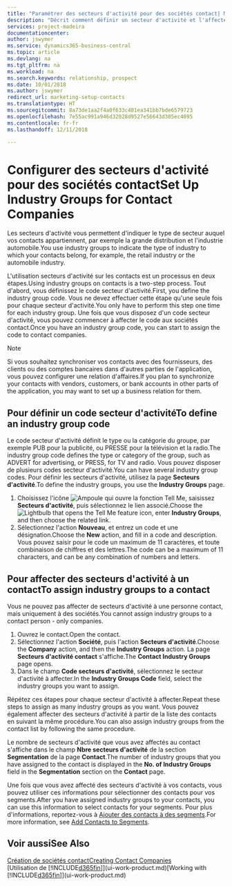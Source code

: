 ```yaml
---
title: "Paramétrer des secteurs d'activité pour des sociétés contact| Microsoft Docs"
description: "Décrit comment définir un secteur d'activité et l'affecter à une société contact, par exemple, le marché de détail ou l'industrie automobile."
services: project-madeira
documentationcenter: 
author: jswymer
ms.service: dynamics365-business-central
ms.topic: article
ms.devlang: na
ms.tgt_pltfrm: na
ms.workload: na
ms.search.keywords: relationship, prospect
ms.date: 10/01/2018
ms.author: jswymer
redirect_url: marketing-setup-contacts
ms.translationtype: HT
ms.sourcegitcommit: 8a73de1aa2f4a0f633c401ea341bb7bde6579723
ms.openlocfilehash: 7e55ac991a946d32028d9527e56643d305ec4095
ms.contentlocale: fr-fr
ms.lasthandoff: 12/11/2018

---
```

# <a name="set-up-industry-groups-for-contact-companies"></a><span data-ttu-id="45841-103">Configurer des secteurs d'activité pour des sociétés contact</span><span class="sxs-lookup"><span data-stu-id="45841-103">Set Up Industry Groups for Contact Companies</span></span>
<span data-ttu-id="45841-104">Les secteurs d'activité vous permettent d'indiquer le type de secteur auquel vos contacts appartiennent, par exemple la grande distribution et l'industrie automobile.</span><span class="sxs-lookup"><span data-stu-id="45841-104">You use industry groups to indicate the type of industry to which your contacts belong, for example, the retail industry or the automobile industry.</span></span>

<span data-ttu-id="45841-105">L'utilisation secteurs d'activité sur les contacts est un processus en deux étapes.</span><span class="sxs-lookup"><span data-stu-id="45841-105">Using industry groups on contacts is a two-step process.</span></span> <span data-ttu-id="45841-106">Tout d'abord, vous définissez le code secteur d'activité.</span><span class="sxs-lookup"><span data-stu-id="45841-106">First, you define the industry group code.</span></span> <span data-ttu-id="45841-107">Vous ne devez effectuer cette étape qu'une seule fois pour chaque secteur d'activité.</span><span class="sxs-lookup"><span data-stu-id="45841-107">You only have to perform this step one time for each industry group.</span></span> <span data-ttu-id="45841-108">Une fois que vous disposez d'un code secteur d'activité, vous pouvez commencer à affecter le code aux sociétés contact.</span><span class="sxs-lookup"><span data-stu-id="45841-108">Once you have an industry group code, you can start to assign the code to contact companies.</span></span>

> [!NOTE]  
>   <span data-ttu-id="45841-109">Si vous souhaitez synchroniser vos contacts avec des fournisseurs, des clients ou des comptes bancaires dans d'autres parties de l'application, vous pouvez configurer une relation d'affaires.</span><span class="sxs-lookup"><span data-stu-id="45841-109">If you plan to synchronize your contacts with vendors, customers, or bank accounts in other parts of the application, you may want to set up a business relation for them.</span></span>

## <a name="to-define-an-industry-group-code"></a><span data-ttu-id="45841-110">Pour définir un code secteur d'activité</span><span class="sxs-lookup"><span data-stu-id="45841-110">To define an industry group code</span></span>
<span data-ttu-id="45841-111">Le code secteur d'activité définit le type ou la catégorie du groupe, par exemple PUB pour la publicité, ou PRESSE pour la télévision et la radio.</span><span class="sxs-lookup"><span data-stu-id="45841-111">The industry group code defines the type or category of the group, such as ADVERT for advertising, or PRESS, for TV and radio.</span></span> <span data-ttu-id="45841-112">Vous pouvez disposer de plusieurs codes secteur d'activité.</span><span class="sxs-lookup"><span data-stu-id="45841-112">You can have several industry group codes.</span></span> <span data-ttu-id="45841-113">Pour définir les secteurs d'activité, utilisez la page **Secteurs d'activité**.</span><span class="sxs-lookup"><span data-stu-id="45841-113">To define the industry groups, you use the **Industry Groups** page.</span></span>

1. <span data-ttu-id="45841-114">Choisissez l'icône ![Ampoule qui ouvre la fonction Tell Me](media/ui-search/search_small.png "Dites-moi ce que vous voulez faire"), saisissez **Secteurs d'activité**, puis sélectionnez le lien associé.</span><span class="sxs-lookup"><span data-stu-id="45841-114">Choose the ![Lightbulb that opens the Tell Me feature](media/ui-search/search_small.png "Tell me what you want to do") icon, enter **Industry Groups**, and then choose the related link.</span></span>
2. <span data-ttu-id="45841-115">Sélectionnez l'action **Nouveau**, et entrez un code et une désignation.</span><span class="sxs-lookup"><span data-stu-id="45841-115">Choose the **New** action, and fill in a code and description.</span></span> <span data-ttu-id="45841-116">Vous pouvez saisir pour le code un maximum de 11 caractères, et toute combinaison de chiffres et des lettres.</span><span class="sxs-lookup"><span data-stu-id="45841-116">The code can be a maximum of 11 characters, and can be any combination of numbers and letters.</span></span>

## <a name="AssignIndustryGroupContact"></a> <span data-ttu-id="45841-117">Pour affecter des secteurs d'activité à un contact</span><span class="sxs-lookup"><span data-stu-id="45841-117">To assign industry groups to a contact</span></span>
<span data-ttu-id="45841-118">Vous ne pouvez pas affecter de secteurs d'activité à une personne contact, mais uniquement à des sociétés.</span><span class="sxs-lookup"><span data-stu-id="45841-118">You cannot assign industry groups to a contact person - only companies.</span></span>

1. <span data-ttu-id="45841-119">Ouvrez le contact.</span><span class="sxs-lookup"><span data-stu-id="45841-119">Open the contact.</span></span>
2. <span data-ttu-id="45841-120">Sélectionnez l'action **Société**, puis l'action **Secteurs d'activité**.</span><span class="sxs-lookup"><span data-stu-id="45841-120">Choose the **Company** action, and then the **Industry Groups** action.</span></span> <span data-ttu-id="45841-121">La page **Secteurs d'activité contact** s'affiche.</span><span class="sxs-lookup"><span data-stu-id="45841-121">The **Contact Industry Groups** page opens.</span></span>
3. <span data-ttu-id="45841-122">Dans le champ **Code secteurs d'activité**, sélectionnez le secteur d'activité à affecter.</span><span class="sxs-lookup"><span data-stu-id="45841-122">In the **Industry Groups Code** field, select the industry groups you want to assign.</span></span>

<span data-ttu-id="45841-123">Répétez ces étapes pour chaque secteur d'activité à affecter.</span><span class="sxs-lookup"><span data-stu-id="45841-123">Repeat these steps to assign as many industry groups as you want.</span></span> <span data-ttu-id="45841-124">Vous pouvez également affecter des secteurs d'activité à partir de la liste des contacts en suivant la même procédure.</span><span class="sxs-lookup"><span data-stu-id="45841-124">You can also assign industry groups from the contact list by following the same procedure.</span></span>

<span data-ttu-id="45841-125">Le nombre de secteurs d'activité que vous avez affectés au contact s'affiche dans le champ **Nbre secteurs d'activité** de la section **Segmentation** de la page **Contact**.</span><span class="sxs-lookup"><span data-stu-id="45841-125">The number of industry groups that you have assigned to the contact is displayed in the **No. of Industry Groups** field in the **Segmentation** section on the **Contact** page.</span></span>

<span data-ttu-id="45841-126">Une fois que vous avez affecté des secteurs d'activité à vos contacts, vous pouvez utiliser ces informations pour sélectionner des contacts pour vos segments.</span><span class="sxs-lookup"><span data-stu-id="45841-126">After you have assigned industry groups to your contacts, you can use this information to select contacts for your segments.</span></span> <span data-ttu-id="45841-127">Pour plus d'informations, reportez-vous à [Ajouter des contacts à des segments](marketing-add-contact-segment.md).</span><span class="sxs-lookup"><span data-stu-id="45841-127">For more information, see [Add Contacts to Segments](marketing-add-contact-segment.md).</span></span>

## <a name="see-also"></a><span data-ttu-id="45841-128">Voir aussi</span><span class="sxs-lookup"><span data-stu-id="45841-128">See Also</span></span>
[<span data-ttu-id="45841-129">Création de sociétés contact</span><span class="sxs-lookup"><span data-stu-id="45841-129">Creating Contact Companies</span></span>](marketing-create-contact-companies.md)  
<span data-ttu-id="45841-130">[Utilisation de [!INCLUDE[d365fin](includes/d365fin_md.md)]](ui-work-product.md)</span><span class="sxs-lookup"><span data-stu-id="45841-130">[Working with [!INCLUDE[d365fin](includes/d365fin_md.md)]](ui-work-product.md)</span></span>

